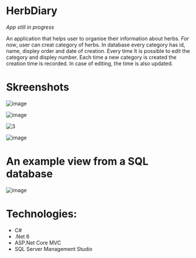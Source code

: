 # HerbDiary 
*App still in progress*

An application that helps user to organise their information about herbs. *For now*, user can creat category of herbs. In database every category has id, name, displey order and date of creation. Every time It is possible to edit the category and displey number. Each time a new category is created the creation time is recorded. In case of editing, the time is also updated.

# Skreenshots
![image](https://user-images.githubusercontent.com/62389300/196666322-afbaf2f0-6cb8-41cc-87f8-c6713b33ee02.png)

![image](https://user-images.githubusercontent.com/62389300/196666505-33abcd4b-c4c4-4d5a-b523-3aad13940ea7.png)

![3](https://user-images.githubusercontent.com/62389300/182406772-edfeaf3e-314d-4dd3-92a0-f7f8df6cfccf.png)

![image](https://user-images.githubusercontent.com/62389300/196666674-0631a0a7-4df1-4273-9252-c5e5af186ed4.png)


# An example view from a SQL database
![image](https://user-images.githubusercontent.com/62389300/196497113-e58aef65-fc1a-493a-ab80-35ee7f65db01.png)

# Technologies:
- C#
- .Net 6
- ASP.Net Core MVC
- SQL Server Management Studio
